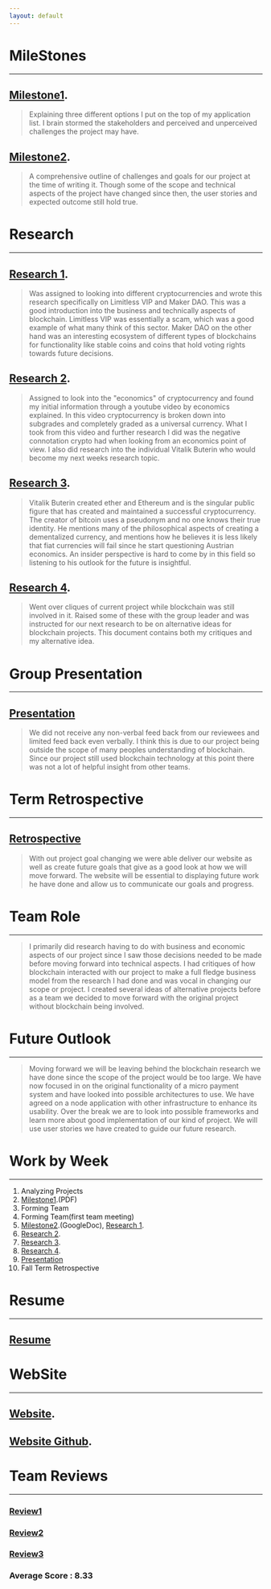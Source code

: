 ```yaml
---
layout: default
---
```





# MileStones
* * *

## [Milestone1](./Milestone1.pdf).

>Explaining three different options I put on the top of my application
>list. I brain stormed the stakeholders and perceived and unperceived
>challenges the project may have.

## [Milestone2](./Milestone2.pdf).

> A comprehensive outline of challenges and goals for our project at the time
> of writing it. Though some of the scope and technical aspects of the project
> have changed since then, the user stories and expected outcome still hold true.



# Research
* * *

## [Research 1](./research1.pdf).

>Was assigned to looking into different cryptocurrencies and wrote this research
> specifically on Limitless VIP and Maker DAO. This was a good introduction
> into the business and technically aspects of blockchain. Limitless VIP was
> essentially a scam, which was a good example of what many think of this
> sector. Maker DAO on the other hand was an interesting ecosystem of different
> types of blockchains for functionality like stable coins and coins that hold
> voting rights towards future decisions.

## [Research 2](./research2.pdf).

>Assigned to look into the "economics" of cryptocurrency and found my initial
> information through a youtube video by economics explained. In this video
> cryptocurrency is broken down into subgrades and completely graded as a
> universal currency. What I took from this video and further research I did
> was the negative connotation crypto had when looking from an economics point
> of view.
> I also did research into the individual Vitalik Buterin who would become my
> next weeks research topic.

## [Research 3](./research3.pdf).

>Vitalik Buterin created ether and Ethereum and is the singular public figure
> that has created and maintained a successful cryptocurrency. The creator of
> bitcoin uses a pseudonym and no one knows their true identity. He mentions
> many of the philosophical aspects of creating a dementalized currency, and
> mentions how he believes it is less likely that fiat currencies will fail
> since he start questioning Austrian economics. An insider perspective is
> hard to come by in this field so listening to his outlook for the future
> is insightful.

## [Research 4](./research4.pdf).

> Went over cliques of current project while blockchain was still involved in
> it. Raised some of these with the group leader and was instructed for our next
> research to be on alternative ideas for blockchain projects. This document
> contains both my critiques and my alternative idea.

# Group Presentation
* * *

## [Presentation](./DesignReview.pdf)

> We did not receive any non-verbal feed back from our reviewees and limited
> feed back even verbally. I think this is due to our project being outside
> the scope of many peoples understanding of blockchain. Since our project still
> used blockchain technology at this point there was not a lot of helpful
> insight from other teams.

# Term Retrospective
* * *

## [Retrospective](./TermRetrospective.pdf)

> With out project goal changing we were able deliver our website as well as
> create future goals that give as a good look at how we will move forward.
> The website will be essential to displaying future work he have done and
> allow us to communicate our goals and progress.

# Team Role
* * *

> I primarily did research having to do with business and economic aspects of
> our project since I saw those decisions needed to be made before moving forward
> into technical aspects. I had critiques of how blockchain interacted with our
> project to make a full fledge business model from the research I had done and
> was vocal in changing our scope or project. I created several ideas of
> alternative projects before as a team we decided to move forward with the
> original project without blockchain being involved.

# Future Outlook
* * *

> Moving forward we will be leaving behind the blockchain research we have done
> since the scope of the project would be too large. We have now focused in
> on the original functionality of a micro payment system and have looked into
> possible architectures to use. We have agreed on a node application with other
> infrastructure to enhance its usability. Over the break we are to look into
> possible frameworks and learn more about good implementation of our kind of
> project. We will use user stories we have created to guide our future research.


# Work by Week
* * *

1.  Analyzing Projects
2.  [Milestone1](./Milestone1.pdf).(PDF)
3.  Forming Team
4.  Forming Team(first team meeting)
5.  [Milestone2](./Milestone2.pdf).(GoogleDoc), [Research 1](./research1.pdf).
6.  [Research 2](./research2.pdf).
7.  [Research 3](./research3.pdf).
8.  [Research 4](./research4.pdf).
9.  [Presentation](./DesignReview.pdf)
10. Fall Term Retrospective

# Resume
* * *
## [Resume](./Resume.pdf)

# WebSite
* * *

## [Website](http://zephyr-dev.herokuapp.com/).

## [Website Github](https://github.com/ZephyrNanotransaction/Nanotransaction_Website).


# Team Reviews
* * *

### [Review1](./Lester_survey.pdf)

### [Review2](./Eric_Lester_Critique.pdf)

### [Review3](./EL_Peer_Review_KE.pdf)

### Average Score : 8.33
